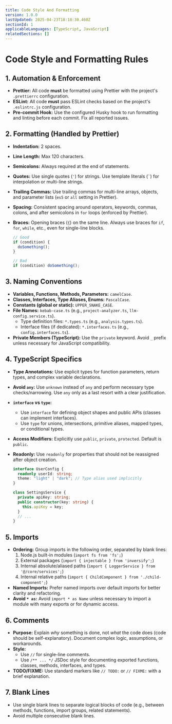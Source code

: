 ```yaml
---
title: Code Style And Formatting
version: 1.0.0
lastUpdated: 2025-04-23T18:18:30.460Z
sectionId: 1
applicableLanguages: [TypeScript, JavaScript]
relatedSections: []
---
```


# Code Style and Formatting Rules

## 1. Automation & Enforcement

- **Prettier:** All code **must** be formatted using Prettier with the project's `.prettierrc` configuration.
- **ESLint:** All code **must** pass ESLint checks based on the project's `.eslintrc.js` configuration.
- **Pre-commit Hook:** Use the configured Husky hook to run formatting and linting before each commit. Fix all reported issues.

## 2. Formatting (Handled by Prettier)

- **Indentation:** 2 spaces.
- **Line Length:** Max 120 characters.
- **Semicolons:** Always required at the end of statements.
- **Quotes:** Use single quotes (`'`) for strings. Use template literals (`` ` ``) for interpolation or multi-line strings.
- **Trailing Commas:** Use trailing commas for multi-line arrays, objects, and parameter lists (`es5` or `all` setting in Prettier).
- **Spacing:** Consistent spacing around operators, keywords, commas, colons, and after semicolons in `for` loops (enforced by Prettier).
- **Braces:** Opening braces (`{`) on the same line. Always use braces for `if`, `for`, `while`, etc., even for single-line blocks.

  ```typescript
  // Good
  if (condition) {
    doSomething();
  }

  // Bad
  if (condition) doSomething();
  ```

## 3. Naming Conventions

- **Variables, Functions, Methods, Parameters:** `camelCase`.
- **Classes, Interfaces, Type Aliases, Enums:** `PascalCase`.
- **Constants (global or static):** `UPPER_SNAKE_CASE`.
- **File Names:** `kebab-case.ts` (e.g., `project-analyzer.ts`, `llm-config.service.ts`).
  - Type definition files: `*.types.ts` (e.g., `analysis.types.ts`).
  - Interface files (if dedicated): `*.interfaces.ts` (e.g., `config.interfaces.ts`).
- **Private Members (TypeScript):** Use the `private` keyword. Avoid `_` prefix unless necessary for JavaScript compatibility.

## 4. TypeScript Specifics

- **Type Annotations:** Use explicit types for function parameters, return types, and complex variable declarations.
- **Avoid `any`:** Use `unknown` instead of `any` and perform necessary type checks/narrowing. Use `any` only as a last resort with a clear justification.
- **`interface` vs `type`:**
  - Use `interface` for defining object shapes and public APIs (classes can implement interfaces).
  - Use `type` for unions, intersections, primitive aliases, mapped types, or conditional types.
- **Access Modifiers:** Explicitly use `public`, `private`, `protected`. Default is `public`.
- **Readonly:** Use `readonly` for properties that should not be reassigned after object creation.

  ```typescript
  interface UserConfig {
    readonly userId: string;
    theme: "light" | "dark"; // Type alias used implicitly
  }

  class SettingsService {
    private apiKey: string;
    public constructor(key: string) {
      this.apiKey = key;
    }
    // ...
  }
  ```

## 5. Imports

- **Ordering:** Group imports in the following order, separated by blank lines:
  1.  Node.js built-in modules (`import fs from 'fs';`)
  2.  External packages (`import { injectable } from 'inversify';`)
  3.  Internal absolute/aliased paths (`import { LoggerService } from '@/core/services';`)
  4.  Internal relative paths (`import { ChildComponent } from './child-component';`)
- **Named Imports:** Prefer named imports over default imports for better clarity and refactoring.
- **Avoid `* as`:** Avoid `import * as Name` unless necessary to import a module with many exports or for dynamic access.

## 6. Comments

- **Purpose:** Explain _why_ something is done, not _what_ the code does (code should be self-explanatory). Document complex logic, assumptions, or workarounds.
- **Style:**
  - Use `//` for single-line comments.
  - Use `/** ... */` JSDoc style for documenting exported functions, classes, methods, interfaces, and types.
- **TODO/FIXME:** Use standard markers like `// TODO:` or `// FIXME:` with a brief explanation.

## 7. Blank Lines

- Use single blank lines to separate logical blocks of code (e.g., between methods, functions, import groups, related statements).
- Avoid multiple consecutive blank lines.

